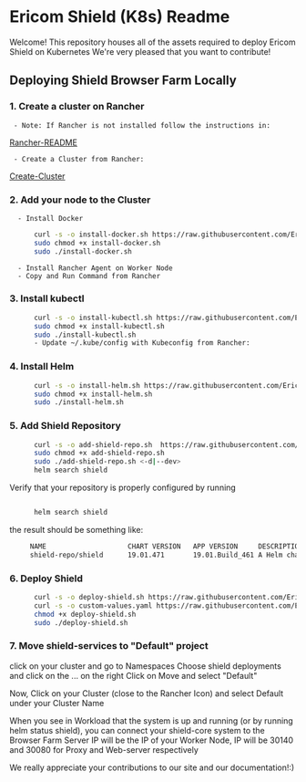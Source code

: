 # Ericom Shield (K8s) Readme

Welcome! This repository houses all of the assets required to deploy Ericom Shield on Kubernetes
We're very pleased that you want to contribute!

## Deploying Shield Browser Farm Locally

### 1. Create a cluster on Rancher

     - Note: If Rancher is not installed follow the instructions in:

[Rancher-README](https://github.com/EricomSoftwareLtd/Shield/Kube/blob/master/Rancher-README.md)

     - Create a Cluster from Rancher:
[Create-Cluster](https://github.com/EricomSoftwareLtd/Shield/Kube/blob/master/Rancher-README.md#3-create-your-cluster)

### 2. Add your node to the Cluster

      - Install Docker

```bash
      curl -s -o install-docker.sh https://raw.githubusercontent.com/EricomSoftwareLtd/Shield/Kube/master/scripts/install-docker.sh
      sudo chmod +x install-docker.sh
      sudo ./install-docker.sh
```

      - Install Rancher Agent on Worker Node
      - Copy and Run Command from Rancher

### 3. Install kubectl

```bash
      curl -s -o install-kubectl.sh https://raw.githubusercontent.com/EricomSoftwareLtd/Shield/Kube/master/scripts/install-kubectl.sh
      sudo chmod +x install-kubectl.sh
      sudo ./install-kubectl.sh
      - Update ~/.kube/config with Kubeconfig from Rancher:
```

### 4. Install Helm

```bash
      curl -s -o install-helm.sh https://raw.githubusercontent.com/EricomSoftwareLtd/Shield/Kube/master/scripts/install-helm.sh
      sudo chmod +x install-helm.sh
      sudo ./install-helm.sh
```

### 5. Add Shield Repository

```bash
      curl -s -o add-shield-repo.sh  https://raw.githubusercontent.com/EricomSoftwareLtd/Shield/Kube/master/scripts/add-shield-repo.sh
      sudo chmod +x add-shield-repo.sh
      sudo ./add-shield-repo.sh <-d|--dev>
      helm search shield
```

Verify that your repository is properly configured by running

```bash

      helm search shield
```

the result should be something like:

```bash
     NAME                    CHART VERSION   APP VERSION     DESCRIPTION
     shield-repo/shield      19.01.471       19.01.Build_461 A Helm chart for installing Ericom Shield for Kubernetes
```

### 6. Deploy Shield

```bash
      curl -s -o deploy-shield.sh https://raw.githubusercontent.com/EricomSoftwareLtd/Shield/Kube/master/scripts/deploy-shield.sh
      curl -s -o custom-values.yaml https://raw.githubusercontent.com/EricomSoftwareLtd/Shield/Kube/master/scripts/custom-values-local.yaml
      chmod +x deploy-shield.sh
      sudo ./deploy-shield.sh
```

### 7. Move shield-services to "Default" project

click on your cluster and go to Namespaces
Choose shield deployments and click on the ... on the right
Click on Move and select "Default"

Now, Click on your Cluster (close to the Rancher Icon) and select Default under your Cluster Name

When you see in Workload that the system is up and running (or by running helm status shield),
you can connect your shield-core system to the Browser Farm
Server IP will be the IP of your Worker Node, IP will be 30140 and 30080 for Proxy and Web-server respectively


We really appreciate your contributions to our site and our documentation!:)
